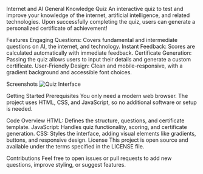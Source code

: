 Internet and AI General Knowledge Quiz
An interactive quiz to test and improve your knowledge of the internet, artificial intelligence, and related technologies. Upon successfully completing the quiz, users can generate a personalized certificate of achievement!

Features
Engaging Questions: Covers fundamental and intermediate questions on AI, the internet, and technology.
Instant Feedback: Scores are calculated automatically with immediate feedback.
Certificate Generation: Passing the quiz allows users to input their details and generate a custom certificate.
User-Friendly Design: Clean and mobile-responsive, with a gradient background and accessible font choices.

Screenshots
![Quiz Interface](https://i.imghippo.com/files/ABh6152Sqw.png)

Getting Started
Prerequisites
You only need a modern web browser. The project uses HTML, CSS, and JavaScript, so no additional software or setup is needed.

Code Overview
HTML: Defines the structure, questions, and certificate template.
JavaScript: Handles quiz functionality, scoring, and certificate generation.
CSS: Styles the interface, adding visual elements like gradients, buttons, and responsive design.
License
This project is open source and available under the terms specified in the LICENSE file.

Contributions
Feel free to open issues or pull requests to add new questions, improve styling, or suggest features.
